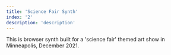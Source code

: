 ```yaml
---
title: 'Science Fair Synth'
index: '2'
description: 'description'
---
```


This is browser synth built for a 'science fair' themed art show in Minneapolis, December 2021.